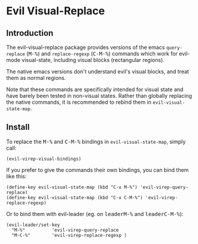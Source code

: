 # Evil Visual-Replace

## Introduction

The evil-visual-replace package provides versions of the emacs `query-replace`
(<kbd>M-%</kbd>) and `replace-regexp` (<kbd>C-M-%</kbd>) commands which work
for evil-mode visual-state, including visual blocks (rectangular regions).

The native emacs versions don't understand evil's visual blocks, and treat them
as normal regions.

Note that these commands are specifically intended for visual state and have
barely been tested in non-visual states. Rather than globally replacing
the native commands, it is recommended to rebind them in `evil-visual-state-map`.

## Install

To replace the <kbd>M-%</kbd> and <kbd>C-M-%</kbd> bindings in
`evil-visual-state-map`, simply call:

```(evil-virep-visual-bindings)```

If you prefer to give the commands their own bindings, you can bind them like this:

```
(define-key evil-visual-state-map (kbd "C-x M-%") 'evil-virep-query-replace)
(define-key evil-visual-state-map (kbd "C-x C-M-%") 'evil-virep-replace-regexp)
```

Or to bind them with evil-leader (eg. on <kbd>leader</kbd><kbd>M-%</kbd> and
<kbd>leader</kbd><kbd>C-M-%</kbd>):

```
(evil-leader/set-key
  "M-%"          'evil-virep-query-replace
  "M-C-%"        'evil-virep-replace-regexp )
```
